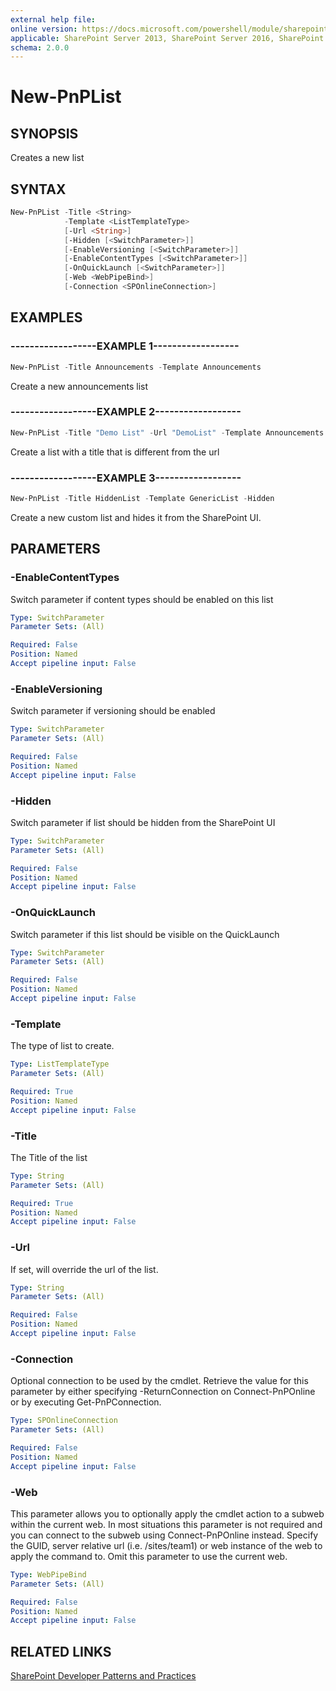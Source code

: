 ```yaml
---
external help file:
online version: https://docs.microsoft.com/powershell/module/sharepoint-pnp/new-pnplist
applicable: SharePoint Server 2013, SharePoint Server 2016, SharePoint Server 2019, SharePoint Online
schema: 2.0.0
---
```


# New-PnPList

## SYNOPSIS
Creates a new list

## SYNTAX 

```powershell
New-PnPList -Title <String>
            -Template <ListTemplateType>
            [-Url <String>]
            [-Hidden [<SwitchParameter>]]
            [-EnableVersioning [<SwitchParameter>]]
            [-EnableContentTypes [<SwitchParameter>]]
            [-OnQuickLaunch [<SwitchParameter>]]
            [-Web <WebPipeBind>]
            [-Connection <SPOnlineConnection>]
```

## EXAMPLES

### ------------------EXAMPLE 1------------------
```powershell
New-PnPList -Title Announcements -Template Announcements
```

Create a new announcements list

### ------------------EXAMPLE 2------------------
```powershell
New-PnPList -Title "Demo List" -Url "DemoList" -Template Announcements
```

Create a list with a title that is different from the url

### ------------------EXAMPLE 3------------------
```powershell
New-PnPList -Title HiddenList -Template GenericList -Hidden
```

Create a new custom list and hides it from the SharePoint UI.

## PARAMETERS

### -EnableContentTypes
Switch parameter if content types should be enabled on this list

```yaml
Type: SwitchParameter
Parameter Sets: (All)

Required: False
Position: Named
Accept pipeline input: False
```

### -EnableVersioning
Switch parameter if versioning should be enabled

```yaml
Type: SwitchParameter
Parameter Sets: (All)

Required: False
Position: Named
Accept pipeline input: False
```

### -Hidden
Switch parameter if list should be hidden from the SharePoint UI

```yaml
Type: SwitchParameter
Parameter Sets: (All)

Required: False
Position: Named
Accept pipeline input: False
```

### -OnQuickLaunch
Switch parameter if this list should be visible on the QuickLaunch

```yaml
Type: SwitchParameter
Parameter Sets: (All)

Required: False
Position: Named
Accept pipeline input: False
```

### -Template
The type of list to create.

```yaml
Type: ListTemplateType
Parameter Sets: (All)

Required: True
Position: Named
Accept pipeline input: False
```

### -Title
The Title of the list

```yaml
Type: String
Parameter Sets: (All)

Required: True
Position: Named
Accept pipeline input: False
```

### -Url
If set, will override the url of the list.

```yaml
Type: String
Parameter Sets: (All)

Required: False
Position: Named
Accept pipeline input: False
```

### -Connection
Optional connection to be used by the cmdlet. Retrieve the value for this parameter by either specifying -ReturnConnection on Connect-PnPOnline or by executing Get-PnPConnection.

```yaml
Type: SPOnlineConnection
Parameter Sets: (All)

Required: False
Position: Named
Accept pipeline input: False
```

### -Web
This parameter allows you to optionally apply the cmdlet action to a subweb within the current web. In most situations this parameter is not required and you can connect to the subweb using Connect-PnPOnline instead. Specify the GUID, server relative url (i.e. /sites/team1) or web instance of the web to apply the command to. Omit this parameter to use the current web.

```yaml
Type: WebPipeBind
Parameter Sets: (All)

Required: False
Position: Named
Accept pipeline input: False
```

## RELATED LINKS

[SharePoint Developer Patterns and Practices](https://aka.ms/sppnp)